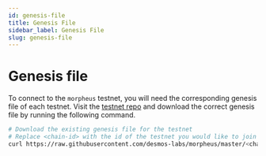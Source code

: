 ```yaml
---
id: genesis-file
title: Genesis File
sidebar_label: Genesis File
slug: genesis-file
---
```


# Genesis file

To connect to the `morpheus` testnet, you will need the corresponding genesis file of each testnet. Visit the [testnet repo](https://github.com/desmos-labs/morpheus) and download the correct genesis file by running the following command.

```bash
# Download the existing genesis file for the testnet
# Replace <chain-id> with the id of the testnet you would like to join
curl https://raw.githubusercontent.com/desmos-labs/morpheus/master/<chain-id>/genesis.json > $HOME/.huddle/config/genesis.json
```
